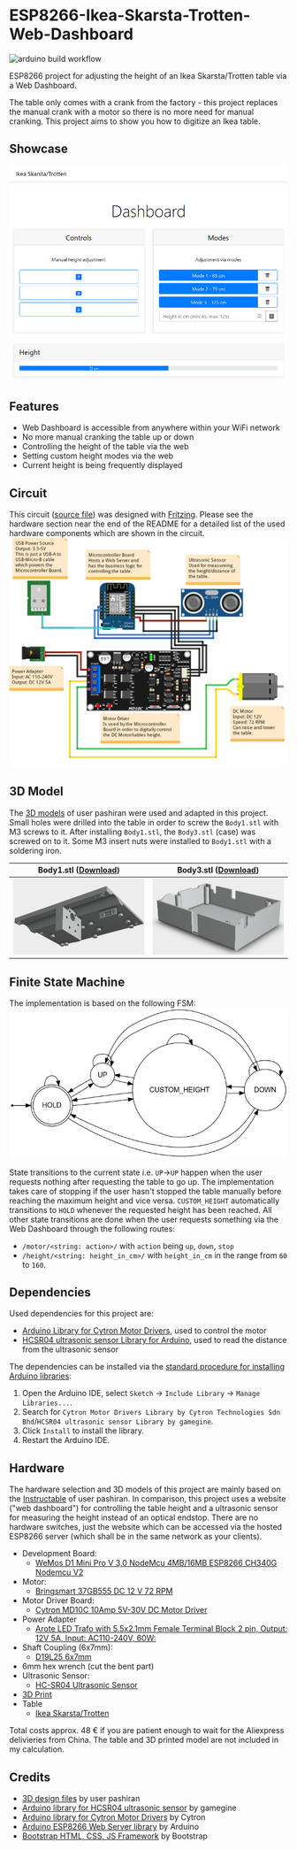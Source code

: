 # ESP8266-Ikea-Skarsta-Trotten-Web-Dashboard

![arduino build workflow](https://github.com/flosommerfeld/ESP8266-Ikea-Skarsta-WebDashboard/actions/workflows/build-arduino-sketches.yml/badge.svg)

ESP8266 project for adjusting the height of an Ikea Skarsta/Trotten table via a Web Dashboard.

The table only comes with a crank from the factory - this project replaces the manual crank with a motor so there is no more need for manual cranking. This project aims to show you how to digitize an Ikea table.

## Showcase

![Dashboard](res/img/dashboard.png)

## Features

- Web Dashboard is accessible from anywhere within your WiFi network
- No more manual cranking the table up or down
- Controlling the height of the table via the web
- Setting custom height modes via the web
- Current height is being frequently displayed

## Circuit

This circuit ([source file](res/circuit.fzz)) was designed with [Fritzing](https://fritzing.org/). Please see the hardware section near the end of the README for a detailed list of the used hardware components which are shown in the circuit.
![Circuit](res/img/circuit.png)

## 3D Model

The [3D models](#credits) of user pashiran were used and adapted in this project.
Small holes were drilled into the table in order to screw the `Body1.stl` with M3 screws to it. After installing `Body1.stl`, the  `Body3.stl` (case) was screwed on to it.  Some M3 insert nuts were installed to `Body1.stl` with a soldering iron.

Body1.stl ([Download](https://content.instructables.com/ORIG/FHK/3039/KJWV4CPV/FHK3039KJWV4CPV.stl)) | Body3.stl ([Download](https://content.instructables.com/ORIG/F6Q/4HMT/KJWV4CPX/F6Q4HMTKJWV4CPX.stl))
--- | ---
![3D model 1](res/img/body1.png) | ![3D model 2](res/img/body3.png)

## Finite State Machine

The implementation is based on the following FSM:
![FSM](res/img/fsm.png)

State transitions to the current state i.e. `UP`->`UP` happen when the user requests nothing after requesting the table to go up. The implementation takes care of stopping if the user hasn't stopped the table manually before reaching the maximum height and vice versa. `CUSTOM_HEIGHT` automatically transitions to `HOLD` whenever the requested height has been reached.
All other state transitions are done when the user requests something via the Web Dashboard through the following routes:

- `/motor/<string: action>/` with `action` being `up`, `down`, `stop`
- `/height/<string: height_in_cm>/` with `height_in_cm` in the range from `60` to `160`.

## Dependencies

Used dependencies for this project are:

- [Arduino Library for Cytron Motor Drivers](https://github.com/CytronTechnologies/CytronMotorDriver), used to control the motor
- [HCSR04 ultrasonic sensor Library for Arduino](https://github.com/gamegine/HCSR04-ultrasonic-sensor-lib), used to read the distance from the ultrasonic sensor

The dependencies can be installed via the [standard procedure for installing Arduino libraries](https://docs.arduino.cc/software/ide-v1/tutorials/installing-libraries):

1. Open the Arduino IDE, select `Sketch` -> `Include Library` -> `Manage Libraries...`.
2. Search for `Cytron Motor Drivers Library by Cytron Technologies Sdn Bhd`/`HCSR04 ultrasonic sensor Library by gamegine`.
3. Click `Install` to install the library.
4. Restart the Arduino IDE.

## Hardware

The hardware selection and 3D models of this project are mainly based on the [Instructable](https://www.instructables.com/Motorizing-an-IKEA-SKARSTA-Table/) of user pashiran. In comparison, this project uses a website ("web dashboard") for controlling the table height and a ultrasonic sensor for measuring the height instead of an optical endstop. There are no hardware switches, just the website which can be accessed via the hosted ESP8266 server (which shall be in the same network as your clients).

- Development Board:
  - [WeMos D1 Mini Pro V 3,0 NodeMcu 4MB/16MB ESP8266 CH340G Nodemcu V2](https://de.aliexpress.com/item/32831353752.html?gatewayAdapt=glo2deu&spm=a2g0o.order_list.0.0.21ef5c5fNLvT1b)
- Motor:
  - [Bringsmart 37GB555 DC 12 V 72 RPM](https://de.aliexpress.com/item/32968002582.html?gatewayAdapt=glo2deu&s...)
- Motor Driver Board:
  - [Cytron MD10C 10Amp 5V-30V DC Motor Driver](https://www.cytron.io/p-10amp-5v-30v-dc-motor-driver)
- Power Adapter
  - [Arote LED Trafo with 5.5x2.1mm Female Terminal Block 2 pin, Output: 12V 5A, Input: AC110-240V, 60W:](https://www.amazon.de/Netzteil-Netzadapter-Transformator-Kaltger%C3%A4testecker-Streifen/dp/B07FNMKTBL/ref=sr_1_11?__mk_de_DE=%C3%85M%C3%85%C5%BD%C3%95%C3%91&crid=233AIX93POJ85&keywords=12v+5a+ledmo&qid=1650661898&s=lighting&sprefix=12v+5a+ledmo%2Clighting%2C62&sr=1-11)
- Shaft Coupling (6x7mm):
  - [D19L25 6x7mm](https://de.aliexpress.com/item/32874492868.html?gatewayAdapt=glo2deu&spm=a2g0o.order_list.0.0.21ef5c5fNLvT1b)
- 6mm hex wrench (cut the bent part)
- Ultrasonic Sensor:
  - [HC-SR04 Ultrasonic Sensor](https://de.aliexpress.com/item/32713522570.html?spm=a2g0o.productlist.0.0.58c243e2we2vYW&algo_pvid=2e213689-3fc1-4270-987c-e4d37fbf131a&algo_exp_id=2e213689-3fc1-4270-987c-e4d37fbf131a-0&pdp_ext_f=%7B%22sku_id%22%3A%2210000002708227828%22%7D&pdp_pi=-1%3B1.17%3B-1%3B-1%40salePrice%3BEUR%3Bsearch-mainSearch)
- [3D Print](#credits)
- Table
  - [Ikea Skarsta/Trotten](https://www.ikea.com/nl/nl/p/skarsta-trotten-bureau-zit-sta-beige-wit-s29477959/)

Total costs approx. 48 € if you are patient enough to wait for the Aliexpress delivieries from China. The table and 3D printed model are not included in my calculation.

## Credits

- [3D design files](https://www.instructables.com/Motorizing-an-IKEA-SKARSTA-Table/) by user pashiran
- [Arduino library for HCSR04 ultrasonic sensor](https://github.com/gamegine/HCSR04-ultrasonic-sensor-lib) by gamegine
- [Arduino library for Cytron Motor Drivers](https://github.com/CytronTechnologies/CytronMotorDriver) by Cytron
- [Arduino ESP8266 Web Server library](https://github.com/esp8266/Arduino/tree/master/libraries/ESP8266WebServer) by Arduino
- [Bootstrap HTML, CSS, JS Framework](https://getbootstrap.com/) by Bootstrap
